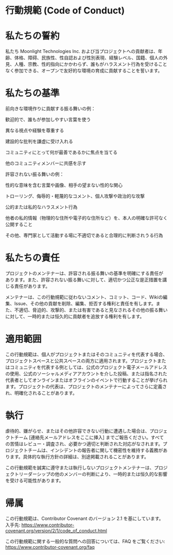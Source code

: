 # 行動規範 (Code of Conduct)
# 私たちの誓約
私たち Moonlight Technologies Inc. および当プロジェクトへの貢献者は、年齢、体格、障碍、民族性、性自認および性別表現、経験レベル、国籍、個人の外見、人種、宗教、性的指向にかかわらず、誰もがハラスメント行為を受けることなく参加できる、オープンで友好的な環境の育成に貢献することを誓います。

# 私たちの基準
前向きな環境作りに貢献する振る舞いの例：

歓迎的で、誰もが参加しやすい言葉を使う

異なる視点や経験を尊重する

建設的な批判を謙虚に受け入れる

コミュニティにとって何が最善であるかに焦点を当てる

他のコミュニティメンバーに共感を示す

許容されない振る舞いの例：

性的な意味を含む言葉や画像、相手の望まない性的な関心

トローリング、侮辱的・軽蔑的なコメント、個人攻撃や政治的な攻撃

公的または私的なハラスメント行為

他者の私的情報（物理的な住所や電子的な住所など）を、本人の明確な許可なく公開すること

その他、専門家として活動する場に不適切であると合理的に判断されうる行為

# 私たちの責任
プロジェクトのメンテナーは、許容される振る舞いの基準を明確にする責任があります。また、許容されない振る舞いに対して、適切かつ公正な是正措置を講じる責任があります。

メンテナーは、この行動規範に従わないコメント、コミット、コード、Wikiの編集、Issue、その他の貢献を削除、編集、拒否する権利と責任を有します。また、不適切、脅迫的、攻撃的、または有害であると見なされるその他の振る舞いに対して、一時的または恒久的に貢献者を追放する権利を有します。

# 適用範囲
この行動規範は、個人がプロジェクトまたはそのコミュニティを代表する場合、プロジェクトスペースと公共スペースの両方に適用されます。プロジェクトまたはコミュニティを代表する例としては、公式のプロジェクト電子メールアドレスの使用、公式のソーシャルメディアアカウントを介した投稿、または指名された代表者としてオンラインまたはオフラインのイベントで行動することが挙げられます。プロジェクトの代表は、プロジェクトのメンテナーによってさらに定義され、明確化されることがあります。

# 執行
虐待的、嫌がらせ、またはその他許容できない行動に遭遇した場合は、プロジェクトチーム [連絡先メールアドレスをここに挿入] までご報告ください。すべての苦情はレビュー・調査され、必要かつ適切と判断された対応がなされます。プロジェクトチームは、インシデントの報告者に関して機密性を維持する義務があります。具体的な執行方針の詳細は、別途掲載されることがあります。

この行動規範を誠実に遵守または執行しないプロジェクトメンテナーは、プロジェクトリーダーシップの他のメンバーの判断により、一時的または恒久的な影響を受ける可能性があります。

# 帰属
この行動規範は、Contributor Covenant のバージョン 2.1 を基にしています。
入手先: https://www.contributor-covenant.org/version/2/1/code_of_conduct.html

この行動規範に関する一般的な質問への回答については、FAQ をご覧ください: https://www.contributor-covenant.org/faq
